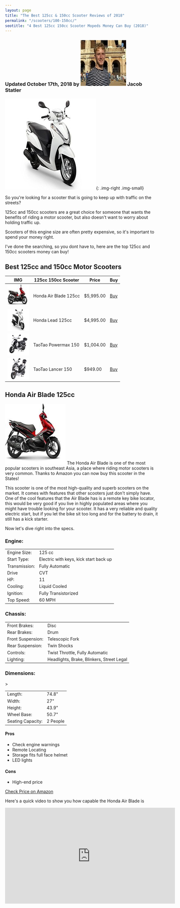 ```yaml
---
layout: page
title: "The Best 125cc & 150cc Scooter Reviews of 2018"
permalink: "/scooters/100-150cc/"
seotitle: "4 Best 125cc 150cc Scooter Mopeds Money Can Buy (2018)"
---
```


<h3 class="page-subtitle">
	Updated October 17th, 2018 by 
	<img src="/img/profile/headshot.jpg" class="circle" alt="Headshot">
	Jacob Statler
</h3>

![50cc scooter article header](/img/scooters/150cc/hondalead125300.jpg){: .img-right .img-small}

So you're looking for a scooter that is going to keep up with traffic on the streets?

125cc and 150cc scooters are a great choice for someone that wants the benefits of riding a motor scooter, but also doesn't want to worry about holding traffic up.

Scooters of this engine size are often pretty expensive, so it's important to spend your money right.

I've done the searching, so you dont have to, here are the top 125cc and 150cc scooters money can buy! 

<h2>Best 125cc and 150cc Motor Scooters</h2>

<table class="basic-table" align: cent
er>
<thead>
	<tr>
		<th>IMG</th>
		<th>125cc 150cc Scooter</th>
		<th>Price</th>
		<th>Buy</th>
	</tr>
</thead>
<tbody>
	<tr>
		<td><img src="/img/scooters/150cc/hondaairblade1252.jpg" class="table-image"></td>
		<td>Honda Air Blade 125cc</td>
		<td>$5,995.00</td>
		<td><a target="_blank" class="big-button" href="https://www.amazon.com/gp/product/B01IPC2HIM/ref=as_li_tl?ie=UTF8&camp=1789&creative=9325&creativeASIN=B01IPC2HIM&linkCode=as2&tag=dualaxles-20&linkId=66b589b8a8f07b78c45a710d28440619">Buy</a><img src="//ir-na.amazon-adsystem.com/e/ir?t=dualaxles-20&l=am2&o=1&a=B01IPC2HIM" width="1" height="1" border="0" alt="" style="border:none !important; margin:0px !important;" /></td>
	</tr>
	<tr>
		<td><img src="/img/scooters/150cc/hondalead1252.jpg" class="table-image"></td>
		<td>Honda Lead 125cc</td>
		<td>$4,995.00</td>
		<td><a target="_blank" class="big-button" href="https://www.amazon.com/gp/product/B01IPCG7NS/ref=as_li_tl?ie=UTF8&camp=1789&creative=9325&creativeASIN=B01IPCG7NS&linkCode=as2&tag=dualaxles-20&linkId=391815b85914d99500f9faa2dfb62597">Buy</a><img src="//ir-na.amazon-adsystem.com/e/ir?t=dualaxles-20&l=am2&o=1&a=B01IPCG7NS" width="1" height="1" border="0" alt="" style="border:none !important; margin:0px !important;" /></td>
	</tr>
	<tr>
		<td><img src="/img/scooters/150cc/taotaopowermax1502.jpeg" class="table-image"></td>
		<td>TaoTao Powermax 150</td>
		<td>$1,004.00</td>
		<td><a target="_blank" class="big-button" href="https://www.amazon.com/gp/product/B00OM8VNZM/ref=as_li_tl?ie=UTF8&camp=1789&creative=9325&creativeASIN=B00OM8VNZM&linkCode=as2&tag=dualaxles-20&linkId=e56e81a7bb5db6d9d7a6d3e2628ed442">Buy</a><img src="//ir-na.amazon-adsystem.com/e/ir?t=dualaxles-20&l=am2&o=1&a=B00OM8VNZM" width="1" height="1" border="0" alt="" style="border:none !important; margin:0px !important;" /></td>
	</tr>
	<tr>
		<td><img src="/img/scooters/150cc/taotaolancer1502.jpg" class="table-image"></td>
		<td>TaoTao Lancer 150</td>
		<td>$949.00</td>
		<td><a target="_blank" class="big-button" href="https://www.amazon.com/gp/product/B00OM949PM/ref=as_li_tl?ie=UTF8&camp=1789&creative=9325&creativeASIN=B00OM949PM&linkCode=as2&tag=dualaxles-20&linkId=3497f947facf5403088081f6d242fcdd">Buy</a><img src="//ir-na.amazon-adsystem.com/e/ir?t=dualaxles-20&l=am2&o=1&a=B00OM949PM" width="1" height="1" border="0" alt="" style="border:none !important; margin:0px !important;" /></td>
	</tr>
</tbody>
</table>

<h2>Honda Air Blade 125cc</h2>
<img src="/img/scooters/150cc/hondaairblade125200.jpg" id="page-img">
The Honda Air Blade is one of the most popular scooters in southeast Asia, a place where riding motor scooters is very common. Thanks to Amazon you can now buy this scooter in the States!

This scooter is one of the most high-quality and superb scooters on the market. It comes with features that other scooters just don't simply have. One of the cool features that the Air Blade has is a remote key bike locator, this would be very good if you live in highly populated areas where you might have trouble looking for your scooter. It has a very reliable and quality electric start, but if you let the bike sit too long and for the battery to drain, it still has a kick starter.

Now let's dive right into the specs.
<table class="basic-table" align: center>
<h3 align: center>Engine:</h3>
<tbody>
	<tr>
		<td>Engine Size:</td>
		<td>125 cc</td>
	</tr>
	<tr>
		<td>Start Type:</td>
		<td>Electric with keys, kick start back up</td>
	</tr>
	<tr>
		<td>Transmission:</td>
		<td>Fully Automatic</td>
	</tr>
	<tr>
		<td>Drive</td>
		<td>CVT</td>
	</tr>
	<tr>
		<td>HP:</td>
		<td>11</td>
	</tr>
	<tr>
		<td>Cooling:</td>
		<td>Liquid Cooled</td>
	</tr>
	<tr>
		<td>Ignition:</td>
		<td>Fully Transistorized</td>
	</tr>
	<tr>
		<td>Top Speed:</td>
		<td>60 MPH</td>
	</tr>
</tbody>
</table>
<h3 align: center>Chassis:</h3>
<table class="basic-table" align: center>
<tbody>
	<tr>
		<td>Front Brakes:</td>
		<td>Disc</td>
	</tr>
	<tr>
		<td>Rear Brakes:</td>
		<td>Drum</td>
	</tr>
	<tr>
		<td>Front Suspension:</td>
		<td>Telescopic Fork</td>
	</tr>
	<tr>
		<td>Rear Suspension:</td>
		<td>Twin Shocks</td>
	</tr>
	<tr>
		<td>Controls:</td>
		<td>Twist Throttle, Fully Automatic</td>
	</tr>
	<tr>
		<td>Lighting:</td>
		<td>Headlights, Brake, Blinkers, Street Legal</td>
	</tr>
</tbody>
</table>
<h3 align: center>Dimensions:</h3>>
<table class="basic-table" align: center>
<tbody>
	<tr>
		<td>Length:</td>
		<td>74.8"</td>
	</tr>
	<tr>
		<td>Width:</td>
		<td>27"</td>
	</tr>
	<tr>
		<td>Height:</td>
		<td>43.9"</td>
	</tr>
	<tr>
		<td>Wheel Base:</td>
		<td>50.7"</td>
	</tr>
	<tr>
		<td>Seating Capacity:</td>
		<td>2 People</td>
	</tr>
</tbody>
</table>

<h4>Pros</h4>
<ul>
	<li>Check engine warnings</li>
	<li>Remote Locating</li>
	<li>Storage fits full face helmet</li>
	<li>LED lights</li>
</ul>

<h4>Cons</h4>
<ul>
	<li>High-end price</li>
</ul>
<a target="_blank" class="big-button" href="https://www.amazon.com/gp/product/B01IPC2HIM/ref=as_li_tl?ie=UTF8&camp=1789&creative=9325&creativeASIN=B01IPC2HIM&linkCode=as2&tag=dualaxles-20&linkId=66b589b8a8f07b78c45a710d28440619">Check Price on Amazon</a><img src="//ir-na.amazon-adsystem.com/e/ir?t=dualaxles-20&l=am2&o=1&a=B01IPC2HIM" width="1" height="1" border="0" alt="" style="border:none !important; margin:0px !important;" />

Here's a quick video to show you how capable the Honda Air Blade is
<div class="vid-container">
<iframe width="560" height="315" src="https://www.youtube.com/embed/Vij2Bd3LYmo" frameborder="0" allow="accelerometer; autoplay; encrypted-media; gyroscope; picture-in-picture" allowfullscreen></iframe>
</div>
